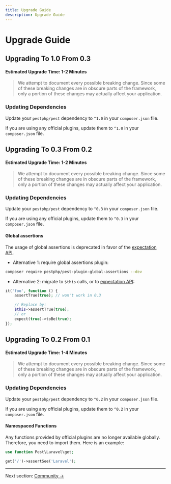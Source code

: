 ```yaml
---
title: Upgrade Guide
description: Upgrade Guide
---
```


# Upgrade Guide

## Upgrading To 1.0 From 0.3

#### Estimated Upgrade Time: 1-2 Minutes

> We attempt to document every possible breaking change. Since some of these breaking changes are in obscure parts of the framework, only a portion of these changes may actually affect your application.

### Updating Dependencies

Update your `pestphp/pest` dependency to `^1.0` in your `composer.json` file.

If you are using any official plugins, update them to `^1.0` in your `composer.json` file.

## Upgrading To 0.3 From 0.2

#### Estimated Upgrade Time: 1-2 Minutes

> We attempt to document every possible breaking change. Since some of these breaking changes are in obscure parts of the framework, only a portion of these changes may actually affect your application.

### Updating Dependencies

Update your `pestphp/pest` dependency to `^0.3` in your `composer.json` file.

If you are using any official plugins, update them to `^0.3` in your `composer.json` file.

#### Global assertions

The usage of global assertions is deprecated in favor of the [expectation API](/docs/expectations/).

- Alternative 1: require global assertions plugin:
```bash
composer require pestphp/pest-plugin-global-assertions --dev
```

- Alternative 2: migrate to `$this` calls, or to [expectation API](/docs/expectations/):
```php
it('foo', function () {
    assertTrue(true); // won't work in 0.3

    // Replace by:
    $this->assertTrue(true);
    // or
    expect(true)->toBe(true);
});
```

## Upgrading To 0.2 From 0.1

#### Estimated Upgrade Time: 1-4 Minutes

> We attempt to document every possible breaking change. Since some of these breaking changes are in obscure parts of the framework, only a portion of these changes may actually affect your application.

### Updating Dependencies

Update your `pestphp/pest` dependency to `^0.2` in your `composer.json` file.

If you are using any official plugins, update them to `^0.2` in your `composer.json` file.

#### Namespaced Functions

Any functions provided by official plugins are no longer available globally. Therefore, you need to
import them. Here is an example:

```php
use function Pest\Laravel\get;

get('/')->assertSee('Laravel');
```

---

Next section: [Community →](/docs/community)
